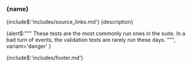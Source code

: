 ### <a id="{id}">{name}</a> 
{include$:'includes/source_links.md'}
{description}

{alert$:"""
These tests are the most commonly run ones in the suite. 
In a bad turn of events, the validation tests are rarely run these days.
""",
    variant='danger'
}

{include$:'includes/footer.md'}